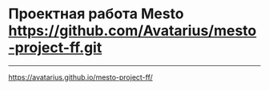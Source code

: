 # Проектная работа Mesto https://github.com/Avatarius/mesto-project-ff.git  
------  
https://avatarius.github.io/mesto-project-ff/
